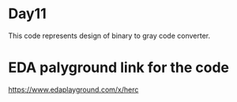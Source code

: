 # Day11
This code represents design of binary to gray code converter.

  
# EDA palyground link for the code
https://www.edaplayground.com/x/herc


